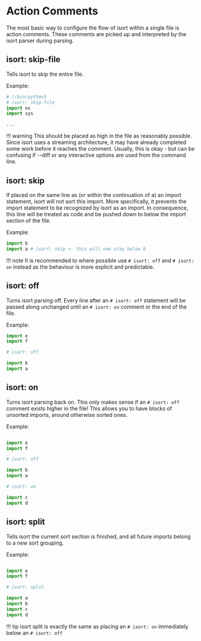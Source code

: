 # Action Comments

The most basic way to configure the flow of isort within a single file is action comments. These comments are picked up and interpreted by the isort parser during parsing.


## isort: skip-file

Tells isort to skip the entire file.

Example:

```python
# !/bin/python3
# isort: skip-file
import os
import sys

...
```

!!! warning
    This should be placed as high in the file as reasonably possible.
    Since isort uses a streaming architecture, it may have already completed some work before it reaches the comment. Usually, this is okay - but can be confusing if --diff or any interactive options are used from the command line.


## isort: skip

If placed on the same line as (or within the continuation of a) an import statement, isort will not sort this import.
More specifically, it prevents the import statement to be recognized by isort as an import. In consequence, this line will be treated as code and be pushed down to below the import section of the file.

Example:

```python
import b
import a # isort: skip <- this will now stay below b
```
!!! note
    It is recommended to where possible use `# isort: off` and `# isort: on` instead as the behaviour is more explicit and predictable.

## isort: off

Turns isort parsing off. Every line after an `# isort: off` statement will be passed along unchanged until an `# isort: on` comment or the end of the file.

Example:

```python
import e
import f

# isort: off

import b
import a
```

## isort: on

Turns isort parsing back on. This only makes sense if an `# isort: off` comment exists higher in the file! This allows you to have blocks of unsorted imports, around otherwise sorted ones.

Example:

```python

import e
import f

# isort: off

import b
import a

# isort: on

import c
import d

```

## isort: split

Tells isort the current sort section is finished, and all future imports belong to a new sort grouping.

Example:

```python

import e
import f

# isort: split

import a
import b
import c
import d

```

!!! tip
    isort split is exactly the same as placing an `# isort: on` immediately below an `# isort: off`
